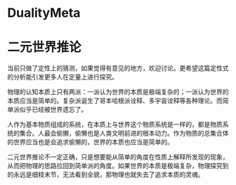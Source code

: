 # DualityMeta
# 二元世界推论
当前只做了定性上的猜测，如果觉得有意见的地方，欢迎讨论。更希望这篇定性式的分析能引发更多人在定量上进行探究。

物理的认知本质上只有两派：一派认为世界的本质是极端复杂的；一派认为世界的本质应当是简单的。复杂派诞生了哥本哈根派诠释、多宇宙诠释等各种理论。而简单派似乎已经被世界遗忘了。

人作为基本物质组成的系统，在本质上与世界这个物质系统是一样的，都是物质系统的集合。人最会偷懒，偷懒也是人类文明前进的根本动力。作为物质的总集合体的世界应当也是会追求偷懒的，世界的本质也应当是简单的。

二元世界推论不一定正确，只是想要能从简单的角度在性质上解释所发现的现象，从而把物理的思路拉回到简单派的角度。如果世界的本质是极端复杂，物理探究到的永远是细枝末节，无法看到全貌，那物理也就失去了追求本质的灵魂。
